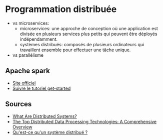 # Programmation distribuée

-   vs microservices:
    -   microservices: une approche de conception où une application est divisée en plusieurs services plus petits qui peuvent être déployés indépendamment.
    -   systèmes distribués: composés de plusieurs ordinateurs qui travaillent ensemble pour effectuer une tâche unique.
-   vs parallélisme

## Apache spark

-   [Site officiel](https://spark.apache.org/)
-   [Suivre le tutoriel get-started](https://spark.apache.org/docs/latest/quick-start.html)

## Sources

-   [What Are Distributed Systems?](https://www.splunk.com/en_us/blog/learn/distributed-systems.html)
-   [The Top Distributed Data Processing Technologies: A Comprehensive Overview](https://medium.com/@singhal.ankur8/the-top-distributed-data-processing-technologies-a-comprehensive-overview-712756db3242)
-   [Qu'est-ce qu'un système distribué ?](https://www.atlassian.com/fr/microservices/microservices-architecture/distributed-architecture)
